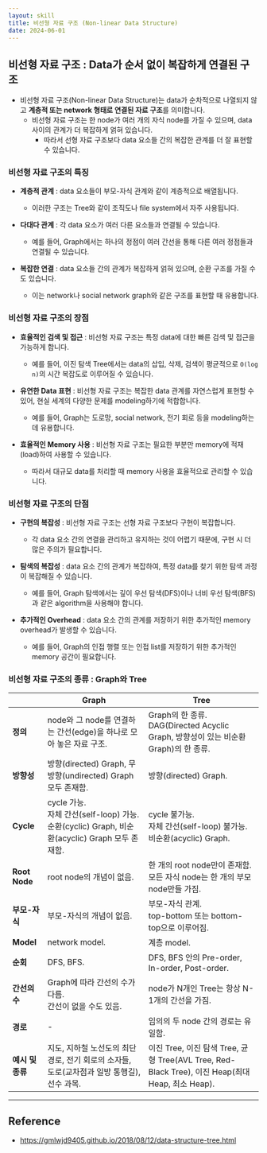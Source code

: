 ```yaml
---
layout: skill
title: 비선형 자료 구조 (Non-linear Data Structure)
date: 2024-06-01
---
```





## 비선형 자료 구조 : Data가 순서 없이 복잡하게 연결된 구조

- 비선형 자료 구조(Non-linear Data Structure)는 data가 순차적으로 나열되지 않고 **계층적 또는 network 형태로 연결된 자료 구조**를 의미합니다.
    - 비선형 자료 구조는 한 node가 여러 개의 자식 node를 가질 수 있으며, data 사이의 관계가 더 복잡하게 얽혀 있습니다.
        - 따라서 선형 자료 구조보다 data 요소들 간의 복잡한 관계를 더 잘 표현할 수 있습니다.


### 비선형 자료 구조의 특징

- **계층적 관계** : data 요소들이 부모-자식 관계와 같이 계층적으로 배열됩니다.
    - 이러한 구조는 Tree와 같이 조직도나 file system에서 자주 사용됩니다.

- **다대다 관계** : 각 data 요소가 여러 다른 요소들과 연결될 수 있습니다.
    - 예를 들어, Graph에서는 하나의 정점이 여러 간선을 통해 다른 여러 정점들과 연결될 수 있습니다.

- **복잡한 연결** : data 요소들 간의 관계가 복잡하게 얽혀 있으며, 순환 구조를 가질 수도 있습니다.
    - 이는 network나 social network graph와 같은 구조를 표현할 때 유용합니다.


### 비선형 자료 구조의 장점

- **효율적인 검색 및 접근** : 비선형 자료 구조는 특정 data에 대한 빠른 검색 및 접근을 가능하게 합니다.
    - 예를 들어, 이진 탐색 Tree에서는 data의 삽입, 삭제, 검색이 평균적으로 `O(log n)`의 시간 복잡도로 이루어질 수 있습니다.

- **유연한 Data 표현** : 비선형 자료 구조는 복잡한 data 관계를 자연스럽게 표현할 수 있어, 현실 세계의 다양한 문제를 modeling하기에 적합합니다.
    - 예를 들어, Graph는 도로망, social network, 전기 회로 등을 modeling하는 데 유용합니다.

- **효율적인 Memory 사용** : 비선형 자료 구조는 필요한 부분만 memory에 적재(load)하여 사용할 수 있습니다.
    - 따라서 대규모 data를 처리할 때 memory 사용을 효율적으로 관리할 수 있습니다.


### 비선형 자료 구조의 단점

- **구현의 복잡성** : 비선형 자료 구조는 선형 자료 구조보다 구현이 복잡합니다.
    - 각 data 요소 간의 연결을 관리하고 유지하는 것이 어렵기 때문에, 구현 시 더 많은 주의가 필요합니다.

- **탐색의 복잡성** : data 요소 간의 관계가 복잡하여, 특정 data를 찾기 위한 탐색 과정이 복잡해질 수 있습니다.
    - 예를 들어, Graph 탐색에서는 깊이 우선 탐색(DFS)이나 너비 우선 탐색(BFS)과 같은 algorithm을 사용해야 합니다.

- **추가적인 Overhead** : data 요소 간의 관계를 저장하기 위한 추가적인 memory overhead가 발생할 수 있습니다.
    - 예를 들어, Graph의 인접 행렬 또는 인접 list를 저장하기 위한 추가적인 memory 공간이 필요합니다.


### 비선형 자료 구조의 종류 : Graph와 Tree

|  | Graph | Tree |
| --- | --- | --- |
| **정의** | node와 그 node를 연결하는 간선(edge)을 하나로 모아 놓은 자료 구조. | Graph의 한 종류.<br>DAG(Directed Acyclic Graph, 방향성이 있는 비순환 Graph)의 한 종류. |
| **방향성** | 방향(directed) Graph, 무방향(undirected) Graph 모두 존재함. | 방향(directed) Graph. |
| **Cycle** | cycle 가능.<br>자체 간선(self-loop) 가능.<br>순환(cyclic) Graph, 비순환(acyclic) Graph 모두 존재함. | cycle 불가능.<br>자체 간선(self-loop) 불가능.<br>비순환(acyclic) Graph. |
| **Root Node** | root node의 개념이 없음. | 한 개의 root node만이 존재함.<br>모든 자식 node는 한 개의 부모 node만들 가짐. |
| **부모-자식** | 부모-자식의 개념이 없음. | 부모-자식 관계.<br>top-bottom 또는 bottom-top으로 이루어짐. |
| **Model** | network model. | 계층 model. |
| **순회** | DFS, BFS. | DFS, BFS 안의 Pre-order, In-order, Post-order. |
| **간선의 수** | Graph에 따라 간선의 수가 다름.<br>간선이 없을 수도 있음. | node가 N개인 Tree는 항상 N-1개의 간선을 가짐. |
| **경로** | - | 임의의 두 node 간의 경로는 유일함. |
| **예시 및 종류** | 지도, 지하철 노선도의 최단 경로, 전기 회로의 소자들, 도로(교차점과 일방 통행길), 선수 과목. | 이진 Tree, 이진 탐색 Tree, 균형 Tree(AVL Tree, Red-Black Tree), 이진 Heap(최대 Heap, 최소 Heap). |




---




## Reference

- <https://gmlwjd9405.github.io/2018/08/12/data-structure-tree.html>